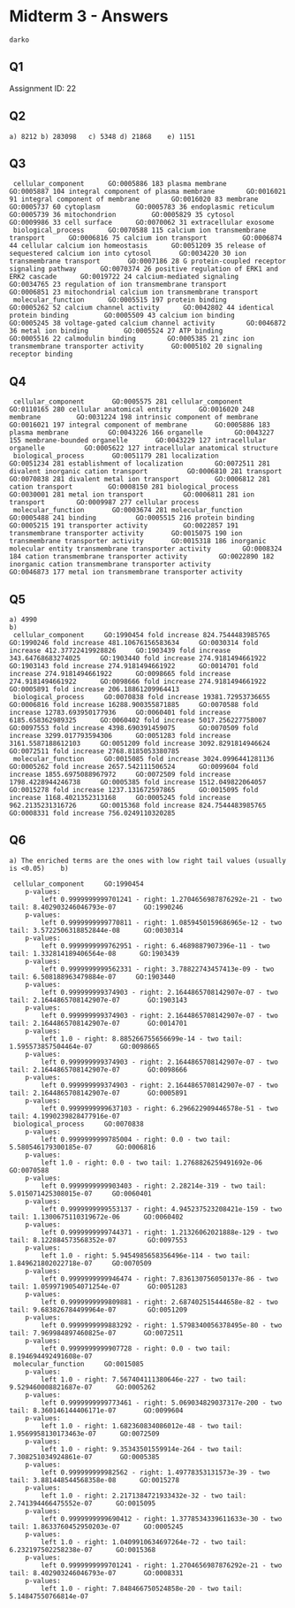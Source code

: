# Midterm 3 - Answers

`darko`

## Q1
 Assignment ID: 22

## Q2
	a) 8212	b) 283098	c) 5348	d) 21868	e) 1151

## Q3

	 cellular_component		 GO:0005886 183 plasma membrane		 GO:0005887 104 integral component of plasma membrane		 GO:0016021 91 integral component of membrane		 GO:0016020 83 membrane		 GO:0005737 60 cytoplasm		 GO:0005783 36 endoplasmic reticulum		 GO:0005739 36 mitochondrion		 GO:0005829 35 cytosol		 GO:0009986 33 cell surface		 GO:0070062 31 extracellular exosome
	 biological_process		 GO:0070588 115 calcium ion transmembrane transport		 GO:0006816 75 calcium ion transport		 GO:0006874 44 cellular calcium ion homeostasis		 GO:0051209 35 release of sequestered calcium ion into cytosol		 GO:0034220 30 ion transmembrane transport		 GO:0007186 28 G protein-coupled receptor signaling pathway		 GO:0070374 26 positive regulation of ERK1 and ERK2 cascade		 GO:0019722 24 calcium-mediated signaling		 GO:0034765 23 regulation of ion transmembrane transport		 GO:0006851 23 mitochondrial calcium ion transmembrane transport
	 molecular_function		 GO:0005515 197 protein binding		 GO:0005262 52 calcium channel activity		 GO:0042802 44 identical protein binding		 GO:0005509 43 calcium ion binding		 GO:0005245 38 voltage-gated calcium channel activity		 GO:0046872 36 metal ion binding		 GO:0005524 27 ATP binding		 GO:0005516 22 calmodulin binding		 GO:0005385 21 zinc ion transmembrane transporter activity		 GO:0005102 20 signaling receptor binding
## Q4

	 cellular_component		  GO:0005575 281 cellular_component		  GO:0110165 280 cellular anatomical entity		  GO:0016020 248 membrane		  GO:0031224 198 intrinsic component of membrane		  GO:0016021 197 integral component of membrane		  GO:0005886 183 plasma membrane		  GO:0043226 166 organelle		  GO:0043227 155 membrane-bounded organelle		  GO:0043229 127 intracellular organelle		  GO:0005622 127 intracellular anatomical structure
	 biological_process		  GO:0051179 281 localization		  GO:0051234 281 establishment of localization		  GO:0072511 281 divalent inorganic cation transport		  GO:0006810 281 transport		  GO:0070838 281 divalent metal ion transport		  GO:0006812 281 cation transport		  GO:0008150 281 biological_process		  GO:0030001 281 metal ion transport		  GO:0006811 281 ion transport		  GO:0009987 277 cellular process
	 molecular_function		  GO:0003674 281 molecular_function		  GO:0005488 241 binding		  GO:0005515 216 protein binding		  GO:0005215 191 transporter activity		  GO:0022857 191 transmembrane transporter activity		  GO:0015075 190 ion transmembrane transporter activity		  GO:0015318 186 inorganic molecular entity transmembrane transporter activity		  GO:0008324 184 cation transmembrane transporter activity		  GO:0022890 182 inorganic cation transmembrane transporter activity		  GO:0046873 177 metal ion transmembrane transporter activity
## Q5

	a) 4990
	b)
	 cellular_component		GO:1990454 fold increase 824.7544483985765		GO:1990246 fold increase 481.10676156583634		GO:0030314 fold increase 412.37722419928826		GO:1903439 fold increase 343.64768683274025		GO:1903440 fold increase 274.9181494661922		GO:1903143 fold increase 274.9181494661922		GO:0014701 fold increase 274.9181494661922		GO:0098665 fold increase 274.9181494661922		GO:0098666 fold increase 274.9181494661922		GO:0005891 fold increase 206.18861209964413
	 biological_process		GO:0070838 fold increase 19381.72953736655		GO:0006816 fold increase 16288.900355871885		GO:0070588 fold increase 12783.693950177936		GO:0060401 fold increase 6185.658362989325		GO:0060402 fold increase 5017.256227758007		GO:0097553 fold increase 4398.690391459075		GO:0070509 fold increase 3299.017793594306		GO:0051283 fold increase 3161.5587188612103		GO:0051209 fold increase 3092.8291814946624		GO:0072511 fold increase 2768.8185053380785
	 molecular_function		GO:0015085 fold increase 3024.0996441281136		GO:0005262 fold increase 2657.542111506524		GO:0099604 fold increase 1855.6975088967972		GO:0072509 fold increase 1798.4228944246738		GO:0005385 fold increase 1512.049822064057		GO:0015278 fold increase 1237.131672597865		GO:0015095 fold increase 1168.4021352313168		GO:0005245 fold increase 962.2135231316726		GO:0015368 fold increase 824.7544483985765		GO:0008331 fold increase 756.0249110320285
## Q6
	a) The enriched terms are the ones with low right tail values (usually is <0.05)	b)

	 cellular_component		GO:1990454
		p-values:
			left 0.9999999999701241 - right: 1.2704656987876292e-21 - two tail: 8.402903246046793e-07		GO:1990246
		p-values:
			left 0.9999999999770811 - right: 1.0859450159686965e-12 - two tail: 3.5722506318852844e-08		GO:0030314
		p-values:
			left 0.9999999999762951 - right: 6.4689887907396e-11 - two tail: 1.332814189406564e-08		GO:1903439
		p-values:
			left 0.9999999999562331 - right: 3.78822743457413e-09 - two tail: 6.508188963479884e-07		GO:1903440
		p-values:
			left 0.999999999374903 - right: 2.1644865708142907e-07 - two tail: 2.1644865708142907e-07		GO:1903143
		p-values:
			left 0.999999999374903 - right: 2.1644865708142907e-07 - two tail: 2.1644865708142907e-07		GO:0014701
		p-values:
			left 1.0 - right: 8.885266755656699e-14 - two tail: 1.595573857504464e-07		GO:0098665
		p-values:
			left 0.999999999374903 - right: 2.1644865708142907e-07 - two tail: 2.1644865708142907e-07		GO:0098666
		p-values:
			left 0.999999999374903 - right: 2.1644865708142907e-07 - two tail: 2.1644865708142907e-07		GO:0005891
		p-values:
			left 0.9999999999637103 - right: 6.296622909446578e-51 - two tail: 4.1990239828477916e-07
	 biological_process		GO:0070838
		p-values:
			left 0.9999999999785004 - right: 0.0 - two tail: 5.580546179300185e-07		GO:0006816
		p-values:
			left 1.0 - right: 0.0 - two tail: 1.2768826259491692e-06		GO:0070588
		p-values:
			left 0.9999999999903403 - right: 2.28214e-319 - two tail: 5.015071425308015e-07		GO:0060401
		p-values:
			left 0.9999999999553137 - right: 4.945237523208421e-159 - two tail: 1.1300675110319672e-06		GO:0060402
		p-values:
			left 0.9999999999744371 - right: 1.21326062021888e-129 - two tail: 8.122884573568352e-07		GO:0097553
		p-values:
			left 1.0 - right: 5.9454985658356496e-114 - two tail: 1.849621802022718e-07		GO:0070509
		p-values:
			left 0.9999999999946474 - right: 7.836130756050137e-86 - two tail: 1.0599719054071254e-07		GO:0051283
		p-values:
			left 0.9999999999809881 - right: 2.687402515444658e-82 - two tail: 9.683826784499964e-07		GO:0051209
		p-values:
			left 0.9999999999883292 - right: 1.5798340056378495e-80 - two tail: 7.969984897460825e-07		GO:0072511
		p-values:
			left 0.9999999999907728 - right: 0.0 - two tail: 8.194694492491608e-07
	 molecular_function		GO:0015085
		p-values:
			left 1.0 - right: 7.567404111380646e-227 - two tail: 9.529460008821687e-07		GO:0005262
		p-values:
			left 0.9999999999773461 - right: 5.069034829037317e-200 - two tail: 8.360146144406171e-07		GO:0099604
		p-values:
			left 1.0 - right: 1.682360834086012e-48 - two tail: 1.9569958130173463e-07		GO:0072509
		p-values:
			left 1.0 - right: 9.35343501559914e-264 - two tail: 7.308251034924861e-07		GO:0005385
		p-values:
			left 0.999999999982562 - right: 1.49778353131573e-39 - two tail: 3.881448544568358e-08		GO:0015278
		p-values:
			left 1.0 - right: 2.2171384721933432e-32 - two tail: 2.741394466475552e-07		GO:0015095
		p-values:
			left 0.9999999999690412 - right: 1.3778534339611633e-30 - two tail: 1.8633760452950203e-07		GO:0005245
		p-values:
			left 1.0 - right: 1.0409910634697264e-72 - two tail: 6.232197502258238e-07		GO:0015368
		p-values:
			left 0.9999999999701241 - right: 1.2704656987876292e-21 - two tail: 8.402903246046793e-07		GO:0008331
		p-values:
			left 1.0 - right: 7.848466750524858e-20 - two tail: 5.14847550766814e-07